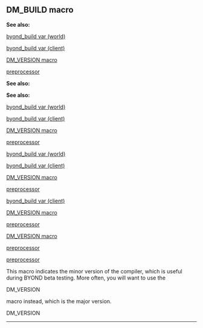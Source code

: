 

 DM\_BUILD macro
-----------------




**See also:** 


[byond\_build var (world)](#/world/var/byond_build) 

[byond\_build var (client)](#/client/var/byond_build) 

[DM\_VERSION macro](#/DM/preprocessor/DM_VERSION) 

[preprocessor](#/DM/preprocessor) 






**See also:** 

**See also:**

[byond\_build var (world)](#/world/var/byond_build) 

[byond\_build var (client)](#/client/var/byond_build) 

[DM\_VERSION macro](#/DM/preprocessor/DM_VERSION) 

[preprocessor](#/DM/preprocessor) 




[byond\_build var (world)](#/world/var/byond_build)

[byond\_build var (client)](#/client/var/byond_build) 

[DM\_VERSION macro](#/DM/preprocessor/DM_VERSION) 

[preprocessor](#/DM/preprocessor) 



[byond\_build var (client)](#/client/var/byond_build)

[DM\_VERSION macro](#/DM/preprocessor/DM_VERSION) 

[preprocessor](#/DM/preprocessor) 


[DM\_VERSION macro](#/DM/preprocessor/DM_VERSION)

[preprocessor](#/DM/preprocessor) 

[preprocessor](#/DM/preprocessor)

 This macro indicates the minor version of the compiler, which is useful
during BYOND beta testing. More often, you will want to use the
 
 DM\_VERSION
 
 macro instead, which is the major version.




 DM\_VERSION



---


